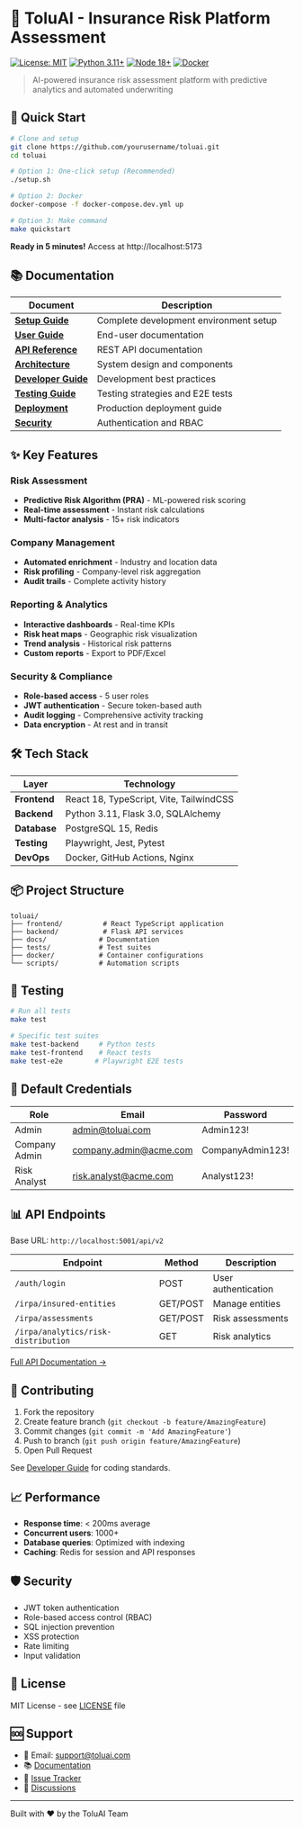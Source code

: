 # 🏢 ToluAI - Insurance Risk Platform Assessment

[![License: MIT](https://img.shields.io/badge/License-MIT-yellow.svg)](https://opensource.org/licenses/MIT)
[![Python 3.11+](https://img.shields.io/badge/python-3.11+-blue.svg)](https://www.python.org/downloads/)
[![Node 18+](https://img.shields.io/badge/node-18+-green.svg)](https://nodejs.org/)
[![Docker](https://img.shields.io/badge/docker-ready-blue.svg)](https://www.docker.com/)

> AI-powered insurance risk assessment platform with predictive analytics and automated underwriting

## 🚀 Quick Start

```bash
# Clone and setup
git clone https://github.com/yourusername/toluai.git
cd toluai

# Option 1: One-click setup (Recommended)
./setup.sh

# Option 2: Docker
docker-compose -f docker-compose.dev.yml up

# Option 3: Make command
make quickstart
```

**Ready in 5 minutes!** Access at http://localhost:5173

## 📚 Documentation

| Document | Description |
|----------|-------------|
| **[Setup Guide](docs/SETUP.md)** | Complete development environment setup |
| **[User Guide](docs/USER_GUIDE.md)** | End-user documentation |
| **[API Reference](docs/API.md)** | REST API documentation |
| **[Architecture](docs/ARCHITECTURE.md)** | System design and components |
| **[Developer Guide](docs/DEVELOPER_GUIDE.md)** | Development best practices |
| **[Testing Guide](docs/TESTING.md)** | Testing strategies and E2E tests |
| **[Deployment](docs/DEPLOYMENT.md)** | Production deployment guide |
| **[Security](docs/SECURITY.md)** | Authentication and RBAC |

## ✨ Key Features

### Risk Assessment
- **Predictive Risk Algorithm (PRA)** - ML-powered risk scoring
- **Real-time assessment** - Instant risk calculations
- **Multi-factor analysis** - 15+ risk indicators

### Company Management  
- **Automated enrichment** - Industry and location data
- **Risk profiling** - Company-level risk aggregation
- **Audit trails** - Complete activity history

### Reporting & Analytics
- **Interactive dashboards** - Real-time KPIs
- **Risk heat maps** - Geographic risk visualization
- **Trend analysis** - Historical risk patterns
- **Custom reports** - Export to PDF/Excel

### Security & Compliance
- **Role-based access** - 5 user roles
- **JWT authentication** - Secure token-based auth
- **Audit logging** - Comprehensive activity tracking
- **Data encryption** - At rest and in transit

## 🛠️ Tech Stack

| Layer | Technology |
|-------|------------|
| **Frontend** | React 18, TypeScript, Vite, TailwindCSS |
| **Backend** | Python 3.11, Flask 3.0, SQLAlchemy |
| **Database** | PostgreSQL 15, Redis |
| **Testing** | Playwright, Jest, Pytest |
| **DevOps** | Docker, GitHub Actions, Nginx |

## 📦 Project Structure

```
toluai/
├── frontend/          # React TypeScript application
├── backend/           # Flask API services
├── docs/             # Documentation
├── tests/            # Test suites
├── docker/           # Container configurations
└── scripts/          # Automation scripts
```

## 🧪 Testing

```bash
# Run all tests
make test

# Specific test suites
make test-backend     # Python tests
make test-frontend    # React tests
make test-e2e        # Playwright E2E tests
```

## 🔑 Default Credentials

| Role | Email | Password |
|------|-------|----------|
| Admin | admin@toluai.com | Admin123! |
| Company Admin | company.admin@acme.com | CompanyAdmin123! |
| Risk Analyst | risk.analyst@acme.com | Analyst123! |

## 📊 API Endpoints

Base URL: `http://localhost:5001/api/v2`

| Endpoint | Method | Description |
|----------|--------|-------------|
| `/auth/login` | POST | User authentication |
| `/irpa/insured-entities` | GET/POST | Manage entities |
| `/irpa/assessments` | GET/POST | Risk assessments |
| `/irpa/analytics/risk-distribution` | GET | Risk analytics |

[Full API Documentation →](docs/API.md)

## 🤝 Contributing

1. Fork the repository
2. Create feature branch (`git checkout -b feature/AmazingFeature`)
3. Commit changes (`git commit -m 'Add AmazingFeature'`)
4. Push to branch (`git push origin feature/AmazingFeature`)
5. Open Pull Request

See [Developer Guide](docs/DEVELOPER_GUIDE.md) for coding standards.

## 📈 Performance

- **Response time**: < 200ms average
- **Concurrent users**: 1000+
- **Database queries**: Optimized with indexing
- **Caching**: Redis for session and API responses

## 🛡️ Security

- JWT token authentication
- Role-based access control (RBAC)
- SQL injection prevention
- XSS protection
- Rate limiting
- Input validation

## 📝 License

MIT License - see [LICENSE](LICENSE) file

## 🆘 Support

- 📧 Email: support@toluai.com
- 📚 [Documentation](docs/)
- 🐛 [Issue Tracker](https://github.com/yourusername/toluai/issues)
- 💬 [Discussions](https://github.com/yourusername/toluai/discussions)

---

Built with ❤️ by the ToluAI Team
